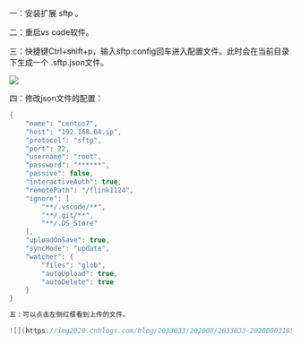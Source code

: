 一：安装扩展 sftp 。

二：重启vs code软件。

三：快捷键Ctrl+shift+p，输入sftp:config回车进入配置文件。此时会在当前目录下生成一个 .sftp.json文件。

![](https://img2020.cnblogs.com/blog/2033033/202008/2033033-20200803105312929-1162495932.png)

四：修改json文件的配置：

```java
{
    "name": "centos7",
    "host": "192.168.64.ip",
    "protocol": "sftp",
    "port": 22,
    "username": "root",
    "password": "******", 
    "passive": false, 
    "interactiveAuth": true,
    "remotePath": "/flink1124",
    "ignore": [
        "**/.vscode/**",
        "**/.git/**",
        "**/.DS_Store"
    ],
    "uploadOnSave": true,
    "syncMode": "update",
    "watcher": {
        "files": "glob",
        "autoUpload": true,
        "autoDelete": true
    }
}

五：可以点击左侧红框看到上传的文件。

![](https://img2020.cnblogs.com/blog/2033033/202008/2033033-20200803105659917-1369503246.png)

